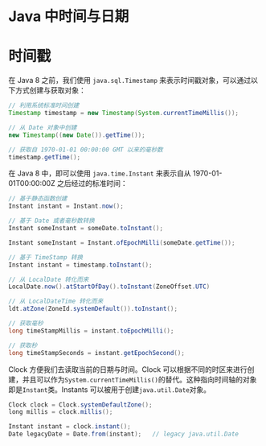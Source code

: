 # Java 中时间与日期

# 时间戳

在 Java 8 之前，我们使用 `java.sql.Timestamp` 来表示时间戳对象，可以通过以下方式创建与获取对象：

```java
// 利用系统标准时间创建
Timestamp timestamp = new Timestamp(System.currentTimeMillis());

// 从 Date 对象中创建
new Timestamp((new Date()).getTime());

// 获取自 1970-01-01 00:00:00 GMT 以来的毫秒数
timestamp.getTime();
```

在 Java 8 中，即可以使用 `java.time.Instant` 来表示自从 1970-01-01T00:00:00Z 之后经过的标准时间：

```java
// 基于静态函数创建
Instant instant = Instant.now();

// 基于 Date 或者毫秒数转换
Instant someInstant = someDate.toInstant();

Instant someInstant = Instant.ofEpochMilli(someDate.getTime());

// 基于 TimeStamp 转换
Instant instant = timestamp.toInstant();

// 从 LocalDate 转化而来
LocalDate.now().atStartOfDay().toInstant(ZoneOffset.UTC)

// 从 LocalDateTime 转化而来
ldt.atZone(ZoneId.systemDefault()).toInstant();

// 获取毫秒
long timeStampMillis = instant.toEpochMilli();

// 获取秒
long timeStampSeconds = instant.getEpochSecond();
```

Clock 方便我们去读取当前的日期与时间。Clock 可以根据不同的时区来进行创建，并且可以作为`System.currentTimeMillis()`的替代。这种指向时间轴的对象即是`Instant`类。Instants 可以被用于创建`java.util.Date`对象。

```java
Clock clock = Clock.systemDefaultZone();
long millis = clock.millis();

Instant instant = clock.instant();
Date legacyDate = Date.from(instant);   // legacy java.util.Date
```
